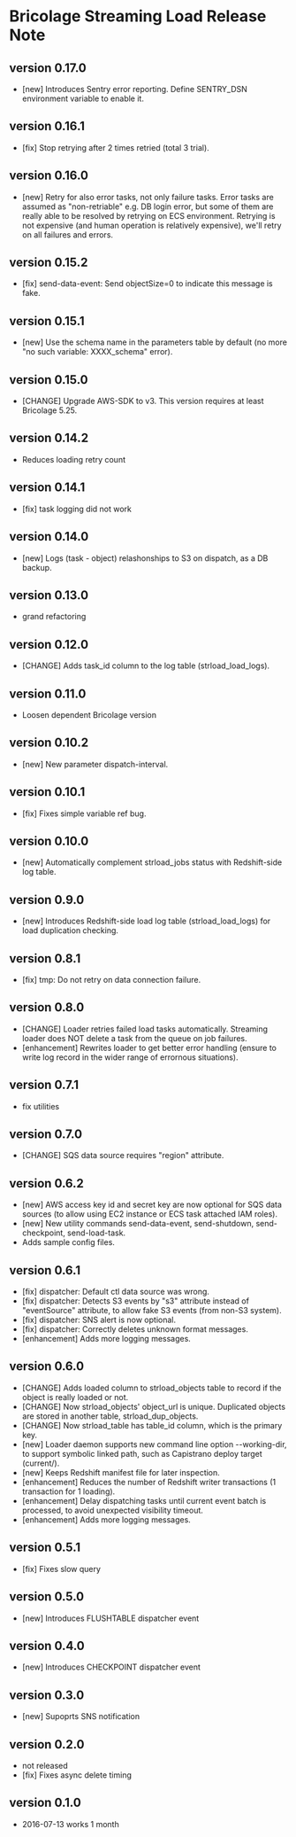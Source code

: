 # Bricolage Streaming Load Release Note

## version 0.17.0

- [new] Introduces Sentry error reporting.  Define SENTRY_DSN environment variable to enable it.

## version 0.16.1

- [fix] Stop retrying after 2 times retried (total 3 trial).

## version 0.16.0

- [new] Retry for also error tasks, not only failure tasks.
  Error tasks are assumed as "non-retriable" e.g. DB login error, but some of them are really able to be resolved
  by retrying on ECS environment. Retrying is not expensive (and human operation is relatively expensive),
  we'll retry on all failures and errors.

## version 0.15.2

- [fix] send-data-event: Send objectSize=0 to indicate this message is fake.

## version 0.15.1

- [new] Use the schema name in the parameters table by default (no more "no such variable: XXXX_schema" error).

## version 0.15.0

- [CHANGE] Upgrade AWS-SDK to v3.  This version requires at least Bricolage 5.25.

## version 0.14.2

- Reduces loading retry count

## version 0.14.1

- [fix] task logging did not work

## version 0.14.0

- [new] Logs (task - object) relashonships to S3 on dispatch, as a DB backup.

## version 0.13.0

- grand refactoring

## version 0.12.0

- [CHANGE] Adds task_id column to the log table (strload_load_logs).

## version 0.11.0

- Loosen dependent Bricolage version

## version 0.10.2

- [new] New parameter dispatch-interval.

## version 0.10.1

- [fix] Fixes simple variable ref bug.

## version 0.10.0

- [new] Automatically complement strload_jobs status with Redshift-side log table.

## version 0.9.0

- [new] Introduces Redshift-side load log table (strload_load_logs) for load duplication checking.

## version 0.8.1

- [fix] tmp: Do not retry on data connection failure.

## version 0.8.0

- [CHANGE] Loader retries failed load tasks automatically.  Streaming loader does NOT delete a task from the queue on job failures.
- [enhancement] Rewrites loader to get better error handling (ensure to write log record in the wider range of errornous situations).

## version 0.7.1

- fix utilities

## version 0.7.0

- [CHANGE] SQS data source requires "region" attribute.

## version 0.6.2

- [new] AWS access key id and secret key are now optional for SQS data sources (to allow using EC2 instance or ECS task attached IAM roles).
- [new] New utility commands send-data-event, send-shutdown, send-checkpoint, send-load-task.
- Adds sample config files.

## version 0.6.1

- [fix] dispatcher: Default ctl data source was wrong.
- [fix] dispatcher: Detects S3 events by "s3" attribute instead of "eventSource" attribute, to allow fake S3 events (from non-S3 system).
- [fix] dispatcher: SNS alert is now optional.
- [fix] dispatcher: Correctly deletes unknown format messages.
- [enhancement] Adds more logging messages.

## version 0.6.0

- [CHANGE] Adds loaded column to strload_objects table to record if the object is really loaded or not.
- [CHANGE] Now strload_objects' object_url is unique.  Duplicated objects are stored in another table, strload_dup_objects.
- [CHANGE] Now strload_table has table_id column, which is the primary key.
- [new] Loader daemon supports new command line option --working-dir, to support symbolic linked path, such as Capistrano deploy target (current/).
- [new] Keeps Redshift manifest file for later inspection.
- [enhancement] Reduces the number of Redshift writer transactions (1 transaction for 1 loading).
- [enhancement] Delay dispatching tasks until current event batch is processed, to avoid unexpected visibility timeout.
- [enhancement] Adds more logging messages.

## version 0.5.1

- [fix] Fixes slow query

## version 0.5.0

- [new] Introduces FLUSHTABLE dispatcher event

## version 0.4.0

- [new] Introduces CHECKPOINT dispatcher event

## version 0.3.0

- [new] Supoprts SNS notification

## version 0.2.0

- not released
- [fix] Fixes async delete timing

## version 0.1.0

- 2016-07-13 works 1 month
